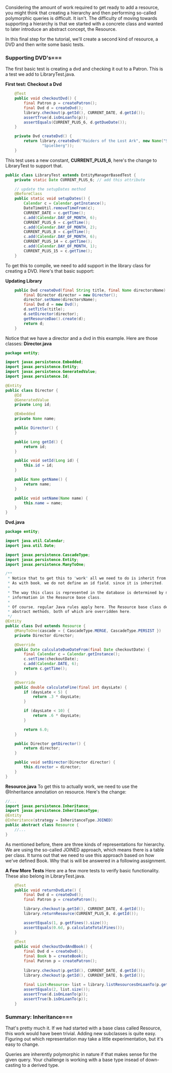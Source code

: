 Considering the amount of work required to get ready to add a resource, you might think that creating a hierarchy and then performing so-called polymorphic queries is difficult. It isn't. The difficulty of moving towards supporting a hierarchy is that we started with a concrete class and wanted to later introduce an abstract concept, the Resource.

In this final step for the tutorial, we'll create a second kind of resource, a DVD and then write some basic tests.

### Supporting DVD's===
The first basic test is creating a dvd and checking it out to a Patron. This is a test we add to LibraryTest.java.

**First test: Checkout a Dvd**
```java
    @Test
    public void checkoutDvd() {
        final Patron p = createPatron();
        final Dvd d = createDvd();
        library.checkout(p.getId(), CURRENT_DATE, d.getId());
        assertTrue(d.isOnLoanTo(p));
        assertEquals(CURRENT_PLUS_6, d.getDueDate());
    }

    private Dvd createDvd() {
        return library.createDvd("Raiders of the Lost Ark", new Name("Steven",
                "Spielberg"));
    }
```
This test uses a new constant, **CURRENT_PLUS_6**, here's the change to LibraryTest to support that.
```java
public class LibraryTest extends EntityManagerBasedTest {
    private static Date CURRENT_PLUS_6; // add this attribute

    // update the setupDates method
    @BeforeClass
    public static void setupDates() {
        Calendar c = Calendar.getInstance();
        DateTimeUtil.removeTimeFrom(c);
        CURRENT_DATE = c.getTime();
        c.add(Calendar.DAY_OF_MONTH, 6);
        CURRENT_PLUS_6 = c.getTime();
        c.add(Calendar.DAY_OF_MONTH, 2);
        CURRENT_PLUS_8 = c.getTime();
        c.add(Calendar.DAY_OF_MONTH, 6);
        CURRENT_PLUS_14 = c.getTime();
        c.add(Calendar.DAY_OF_MONTH, 1);
        CURRENT_PLUS_15 = c.getTime();
    }
```
To get this to compile, we need to add support in the library class for creating a DVD. Here's that basic support:

**Updating Library**
```java
    public Dvd createDvd(final String title, final Name directorsName) {
        final Director director = new Director();
        director.setName(directorsName);
        final Dvd d = new Dvd();
        d.setTitle(title);
        d.setDirector(director);
        getResourceDao().create(d);
        return d;
    }
```

Notice that we have a director and a dvd in this example. Here are those classes:
**Director.java**
```java
package entity;

import javax.persistence.Embedded;
import javax.persistence.Entity;
import javax.persistence.GeneratedValue;
import javax.persistence.Id;

@Entity
public class Director {
    @Id
    @GeneratedValue
    private Long id;

    @Embedded
    private Name name;

    public Director() {
    }

    public Long getId() {
        return id;
    }

    public void setId(Long id) {
        this.id = id;
    }

    public Name getName() {
        return name;
    }

    public void setName(Name name) {
        this.name = name;
    }
}
```

**Dvd.java**
```java
package entity;

import java.util.Calendar;
import java.util.Date;

import javax.persistence.CascadeType;
import javax.persistence.Entity;
import javax.persistence.ManyToOne;

/**
 * Notice that to get this to "work" all we need to do is inherit from Resource.
 * As with book, we do not define an id field, since it is inherited.
 * 
 * The way this class is represented in the database is determined by meta
 * information in the Resource base class.
 * 
 * Of course, regular Java rules apply here. The Resource base class defines 2
 * abstract methods, both of which are overridden here.
 */
@Entity
public class Dvd extends Resource {
    @ManyToOne(cascade = { CascadeType.MERGE, CascadeType.PERSIST })
    private Director director;

    @Override
    public Date calculateDueDateFrom(final Date checkoutDate) {
        final Calendar c = Calendar.getInstance();
        c.setTime(checkoutDate);
        c.add(Calendar.DATE, 6);
        return c.getTime();
    }

    @Override
    public double calculateFine(final int daysLate) {
        if (daysLate < 5) {
            return .3 * daysLate;
        }

        if (daysLate < 10) {
            return .6 * daysLate;
        }

        return 6.0;
    }

    public Director getDirector() {
        return director;
    }

    public void setDirector(Director director) {
        this.director = director;
    }
}
```

**Resource.java**
To get this to actually work, we need to use the @Inheritance annotation on resource. Here's the change:
```java
//...
import javax.persistence.Inheritance;
import javax.persistence.InheritanceType;
@Entity
@Inheritance(strategy = InheritanceType.JOINED)
public abstract class Resource {
    //...
}
```

As mentioned before, there are three kinds of representations for hierarchy. We are using the so-called JOINED approach, which means there is a table per class. It turns out that we need to use this approach based on how we've defined Book. Why that is will be answered in a following assignment.

**A Few More Tests**
Here are a few more tests to verify basic functionality. These also belong in LibraryTest.java.
```java
    @Test
    public void returnDvdLate() {
        final Dvd d = createDvd();
        final Patron p = createPatron();

        library.checkout(p.getId(), CURRENT_DATE, d.getId());
        library.returnResource(CURRENT_PLUS_8, d.getId());

        assertEquals(1, p.getFines().size());
        assertEquals(0.6d, p.calculateTotalFines());
    }
    
    @Test
    public void checkoutDvdAndBook() {
        final Dvd d = createDvd();
        final Book b = createBook();
        final Patron p = createPatron();
        
        library.checkout(p.getId(), CURRENT_DATE, d.getId());
        library.checkout(p.getId(), CURRENT_DATE, b.getId());
        
        final List<Resource> list = library.listResourcesOnLoanTo(p.getId());
        assertEquals(2, list.size());
        assertTrue(d.isOnLoanTo(p));
        assertTrue(b.isOnLoanTo(p));
    }
```

### Summary: Inheritance===
That's pretty much it. If we had started with a base class called Resource, this work would have been trivial. Adding new subclasses is quite easy. Figuring out which representation may take a little experimentation, but it's easy to change.

Queries are inherently polymorphic in nature if that makes sense for the given query. Your challenge is working with a base type insead of down-casting to a derived type.